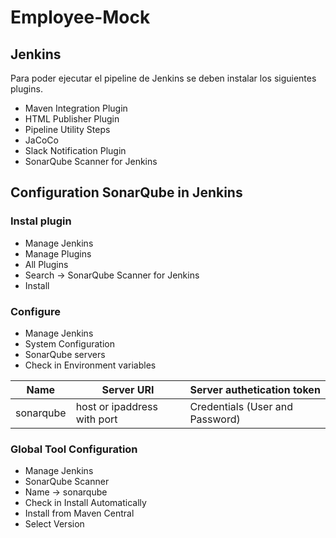 # Employee-Mock

## Jenkins

Para poder ejecutar el pipeline de Jenkins se deben instalar los siguientes plugins.

* Maven Integration Plugin
* HTML Publisher Plugin
* Pipeline Utility Steps
* JaCoCo
* Slack Notification Plugin
* SonarQube Scanner for Jenkins

## Configuration SonarQube in Jenkins

### Instal plugin
* Manage Jenkins
* Manage Plugins
* All Plugins
* Search -> SonarQube Scanner for Jenkins
* Install

### Configure
* Manage Jenkins
* System Configuration
* SonarQube servers
* Check in Environment variables

|Name      |Server URI                  |Server authetication token      |
|----------|----------------------------|--------------------------------|
|sonarqube |host or ipaddress with port |Credentials (User and Password) |

### Global Tool Configuration
* Manage Jenkins
* SonarQube Scanner
* Name -> sonarqube
* Check in Install Automatically
* Install from Maven Central
* Select Version